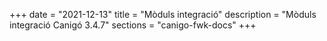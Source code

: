 +++
date        = "2021-12-13"
title       = "Mòduls integració"
description = "Mòduls integració Canigó 3.4.7"
sections    = "canigo-fwk-docs"
+++